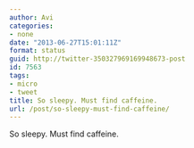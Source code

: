 ```yaml
---
author: Avi
categories:
- none
date: "2013-06-27T15:01:11Z"
format: status
guid: http://twitter-350327969169948673-post
id: 7563
tags:
- micro
- tweet
title: So sleepy. Must find caffeine.
url: /post/so-sleepy-must-find-caffeine/
---
```

So sleepy. Must find caffeine.